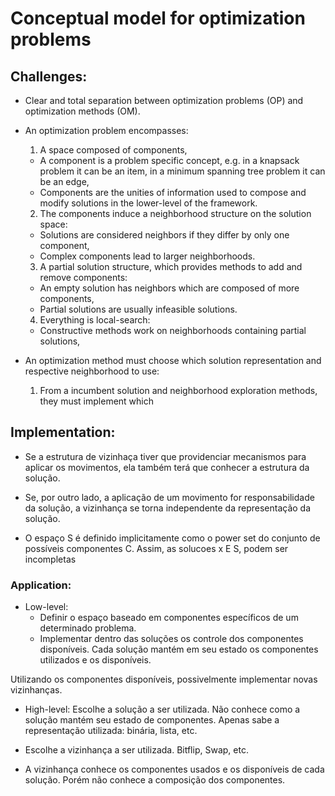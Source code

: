 # Conceptual model for optimization problems

## Challenges:

- Clear and total separation between optimization problems (OP) and optimization methods (OM).
- An optimization problem encompasses:
  1. A space composed of components,
    * A component is a problem specific concept, e.g. in a knapsack problem it can be an item, in a minimum spanning tree problem it can be an edge,
    * Components are the unities of information used to compose and modify solutions in the lower-level of the framework.
  2. The components induce a neighborhood structure on the solution space:
    * Solutions are considered neighbors if they differ by only one component,
    * Complex components lead to larger neighborhoods.
  3. A partial solution structure, which provides methods to add and remove components:
    * An empty solution has neighbors which are composed of more components,
    * Partial solutions are usually infeasible solutions.
  4. Everything is local-search:
    * Constructive methods work on neighborhoods containing partial solutions,

- An optimization method must choose which solution representation and respective neighborhood to use:
  1. From a incumbent solution and neighborhood exploration methods, they must implement which 


## Implementation: 
- Se a estrutura de vizinhaça tiver que providenciar mecanismos para aplicar os movimentos, ela também terá que conhecer a estrutura da solução.

- Se, por outro lado, a aplicação de um movimento for responsabilidade da solução, a vizinhança se torna independente da representação da solução.

- O espaço S é definido implicitamente como o power set do conjunto de possíveis componentes C. Assim, as solucoes x E S, podem ser incompletas


### Application:
- Low-level:
  * Definir o espaço baseado em componentes específicos de um determinado problema.
  * Implementar dentro das soluções os controle dos componentes disponíveis. Cada solução mantém em seu estado os componentes utilizados e os disponíveis.

Utilizando os componentes disponíveis, possivelmente implementar novas vizinhanças.

- High-level:
Escolhe a solução a ser utilizada. Não conhece como a solução mantém seu estado de componentes. Apenas sabe a representação utilizada: binária, lista, etc.

- Escolhe a vizinhança a ser utilizada. Bitflip, Swap, etc.

- A vizinhança conhece os componentes usados e os disponíveis de cada solução. Porém não conhece a composição dos componentes.
